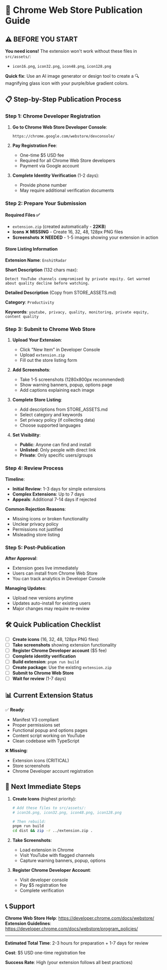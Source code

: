 # 🚀 Chrome Web Store Publication Guide

## ⚠️ **BEFORE YOU START**

**You need icons!** The extension won't work without these files in `src/assets/`:

- `icon16.png`, `icon32.png`, `icon48.png`, `icon128.png`

**Quick fix**: Use an AI image generator or design tool to create a 🔍 magnifying glass icon with your purple/blue gradient colors.

## 📋 **Step-by-Step Publication Process**

### **Step 1: Chrome Developer Registration**

1. **Go to Chrome Web Store Developer Console**:

   ```
   https://chrome.google.com/webstore/devconsole/
   ```

2. **Pay Registration Fee**:
   - One-time $5 USD fee
   - Required for all Chrome Web Store developers
   - Payment via Google account

3. **Complete Identity Verification** (1-2 days):
   - Provide phone number
   - May require additional verification documents

### **Step 2: Prepare Your Submission**

#### **Required Files** ✅

- `extension.zip` (created automatically - **22KB**)
- **Icons** ❌ **MISSING** - Create 16, 32, 48, 128px PNG files
- **Screenshots** ❌ **NEEDED** - 1-5 images showing your extension in action

#### **Store Listing Information**

**Extension Name**: `EnshitRadar`

**Short Description** (132 chars max):

```
Detect YouTube channels compromised by private equity. Get warned about quality decline before watching.
```

**Detailed Description** (Copy from STORE_ASSETS.md)

**Category**: `Productivity`

**Keywords**: `youtube, privacy, quality, monitoring, private equity, content quality`

### **Step 3: Submit to Chrome Web Store**

1. **Upload Your Extension**:
   - Click "New Item" in Developer Console
   - Upload `extension.zip`
   - Fill out the store listing form

2. **Add Screenshots**:
   - Take 1-5 screenshots (1280x800px recommended)
   - Show warning banners, popup, options page
   - Add captions explaining each image

3. **Complete Store Listing**:
   - Add descriptions from STORE_ASSETS.md
   - Select category and keywords
   - Set privacy policy (if collecting data)
   - Choose supported languages

4. **Set Visibility**:
   - **Public**: Anyone can find and install
   - **Unlisted**: Only people with direct link
   - **Private**: Only specific users/groups

### **Step 4: Review Process**

**Timeline**:

- **Initial Review**: 1-3 days for simple extensions
- **Complex Extensions**: Up to 7 days
- **Appeals**: Additional 7-14 days if rejected

**Common Rejection Reasons**:

- Missing icons or broken functionality
- Unclear privacy policy
- Permissions not justified
- Misleading store listing

### **Step 5: Post-Publication**

**After Approval**:

- Extension goes live immediately
- Users can install from Chrome Web Store
- You can track analytics in Developer Console

**Managing Updates**:

- Upload new versions anytime
- Updates auto-install for existing users
- Major changes may require re-review

## 🛠️ **Quick Publication Checklist**

- [ ] **Create icons** (16, 32, 48, 128px PNG files)
- [ ] **Take screenshots** showing extension functionality
- [ ] **Register Chrome Developer account** ($5 fee)
- [ ] **Complete identity verification**
- [ ] **Build extension**: `pnpm run build`
- [ ] **Create package**: Use the existing `extension.zip`
- [ ] **Submit to Chrome Web Store**
- [ ] **Wait for review** (1-7 days)

## 📊 **Current Extension Status**

✅ **Ready**:

- Manifest V3 compliant
- Proper permissions set
- Functional popup and options pages
- Content script working on YouTube
- Clean codebase with TypeScript

❌ **Missing**:

- Extension icons (CRITICAL)
- Store screenshots
- Chrome Developer account registration

## 🎯 **Next Immediate Steps**

1. **Create Icons** (highest priority):

   ```bash
   # Add these files to src/assets/:
   # icon16.png, icon32.png, icon48.png, icon128.png

   # Then rebuild:
   pnpm run build
   cd dist && zip -r ../extension.zip .
   ```

2. **Take Screenshots**:
   - Load extension in Chrome
   - Visit YouTube with flagged channels
   - Capture warning banners, popup, options

3. **Register Chrome Developer Account**:
   - Visit developer console
   - Pay $5 registration fee
   - Complete verification

## 📞 **Support**

**Chrome Web Store Help**: https://developer.chrome.com/docs/webstore/
**Extension Guidelines**: https://developer.chrome.com/docs/webstore/program_policies/

---

**Estimated Total Time**: 2-3 hours for preparation + 1-7 days for review

**Cost**: $5 USD one-time registration fee

**Success Rate**: High (your extension follows all best practices)

